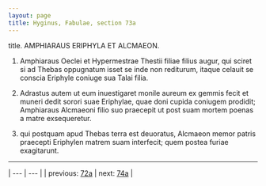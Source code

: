 ```yaml
---
layout: page
title: Hyginus, Fabulae, section 73a
---
```


title. AMPHIARAUS ERIPHYLA ET ALCMAEON.



1. Amphiaraus Oeclei et Hypermestrae Thestii filiae filius augur, qui sciret si ad Thebas oppugnatum isset se inde non rediturum, itaque celauit se conscia Eriphyle coniuge sua Talai filia.



2. Adrastus autem ut eum inuestigaret monile aureum ex gemmis fecit et muneri dedit sorori suae Eriphylae, quae doni cupida coniugem prodidit; Amphiaraus Alcmaeoni filio suo praecepit ut post suam mortem poenas a matre exsequeretur.



3. qui postquam apud Thebas terra est deuoratus, Alcmaeon memor patris praecepti Eriphylen matrem suam interfecit; quem postea furiae exagitarunt.



---

| --- | --- |
| previous: [72a](../72a/) | next: [74a](../74a/) |